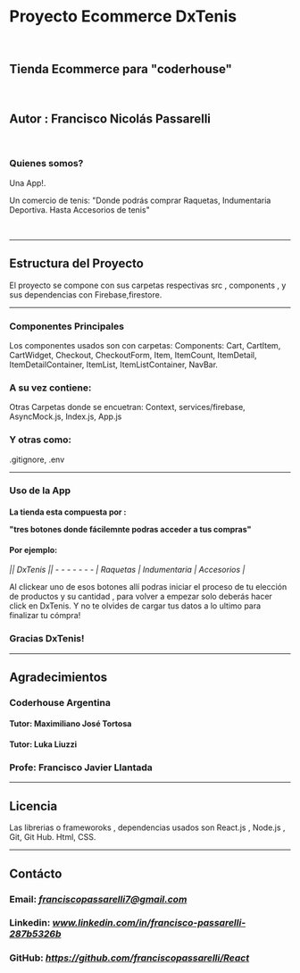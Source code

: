#  Proyecto Ecommerce DxTenis
<br>

## Tienda Ecommerce para "coderhouse"
<br>

## Autor : Francisco Nicolás Passarelli

<br>

### Quienes somos? 

<p>Una App!.</p>
<p>Un comercio de tenis:  "Donde podrás comprar Raquetas, Indumentaria Deportiva. Hasta Accesorios de tenis"</p>
<br>

--------------------------------------------------------------
## Estructura del Proyecto

<p>El proyecto se compone con sus carpetas respectivas src , components , y sus dependencias con Firebase,firestore.</p>

--------------------------------------------------------------

### Componentes Principales 
<p>Los componentes usados son con carpetas: Components: Cart, CartItem, CartWidget, Checkout, CheckoutForm, Item, ItemCount, ItemDetail, ItemDetailContainer, ItemList, ItemListContainer, NavBar.</p>

### A su vez contiene: 
<p>Otras Carpetas donde se encuetran: Context, services/firebase, AsyncMock.js, Index.js, App.js </p>

### Y otras como: 
<p>.gitignore, .env </p>

-------------------------------------------------------------------------

### Uso de la App
#### La tienda esta compuesta por : <p>"tres botones donde fácilemnte podras acceder a tus compras"</p>

#### Por ejemplo:

<i>|| DxTenis || - - - - - - - | Raquetas | Indumentaria | Accesorios |</i> 
<br>
<p>Al clickear uno de esos botones allí podras iniciar el proceso de tu elección de productos y su cantidad , para volver a empezar solo deberás hacer click en DxTenis. Y no te olvides de cargar tus datos a lo ultimo para finalizar tu cómpra! </p>

### Gracias DxTenis!

---------------------------------------------------------------

## Agradecimientos

### Coderhouse Argentina

#### Tutor: Maximiliano José Tortosa 
#### Tutor: Luka Liuzzi
### Profe: Francisco Javier Llantada

------------------------------------------------------------
## Licencia

<p> Las librerias o frameworoks , dependencias usados son React.js , Node.js , Git, Git Hub. Html, CSS.

--------------------------------------------------------------
## Contácto 


### Email: <i>franciscopassarelli7@gmail.com</i>
### Linkedin: <i> www.linkedin.com/in/francisco-passarelli-287b5326b</i> 
### GitHub: <i>https://github.com/franciscopassarelli/React</i>











